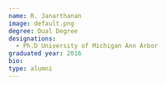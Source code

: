 ```yaml
---
name: R. Janarthanan
image: default.png
degree: Dual Degree
designations: 
  - Ph.D University of Michigan Ann Arbor
graduated year: 2016
bio:
type: alumni
---
```

